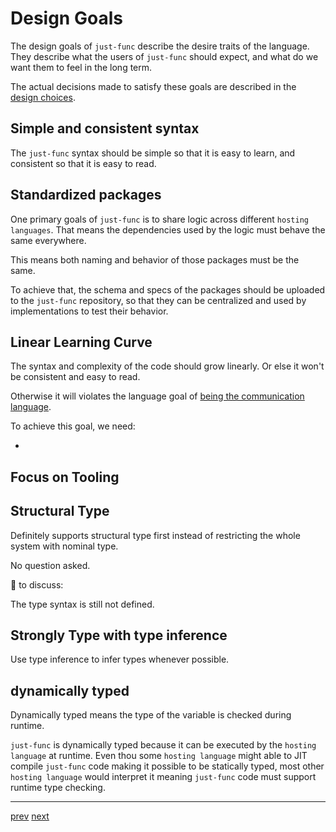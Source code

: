 # Design Goals

The design goals of `just-func` describe the desire traits of the language.
They describe what the users of `just-func` should expect,
and what do we want them to feel in the long term.

The actual decisions made to satisfy these goals are described in the [design choices](./1.3.0-design-choices.md).

## Simple and consistent syntax

The `just-func` syntax should be simple so that it is easy to learn,
and consistent so that it is easy to read.

## Standardized packages

One primary goals of `just-func` is to share logic across different `hosting languages`.
That means the dependencies used by the logic must behave the same everywhere.



This means both naming and behavior of those packages must be the same.

To achieve that, the schema and specs of the packages should be uploaded to the `just-func` repository,
so that they can be centralized and used by implementations to test their behavior.

## Linear Learning Curve

The syntax and complexity of the code should grow linearly.
Or else it won't be consistent and easy to read.

Otherwise it will violates the language goal of [being the communication language](./1.1.0-language-goals.md#as-the-communication-language-between-teams).

To achieve this goal, we need:

- [](./1.3.0-design-choices.md#support-meta-programming-without-additional-syntax)

## Focus on Tooling

## Structural Type

Definitely supports structural type first instead of restricting the whole system with nominal type.

No question asked.

🚧 to discuss:

The type syntax is still not defined.

## Strongly Type with type inference

Use type inference to infer types whenever possible.

## dynamically typed

Dynamically typed means the type of the variable is checked during runtime.

`just-func` is dynamically typed because it can be executed by the `hosting language` at runtime.
Even thou some `hosting language` might able to JIT compile `just-func` code making it possible to be statically typed,
most other `hosting language` would interpret it meaning `just-func` code must support runtime type checking.

---

[prev](./1.1.0-language-goals.md) [next](./1.3.0-design-choices.md)
